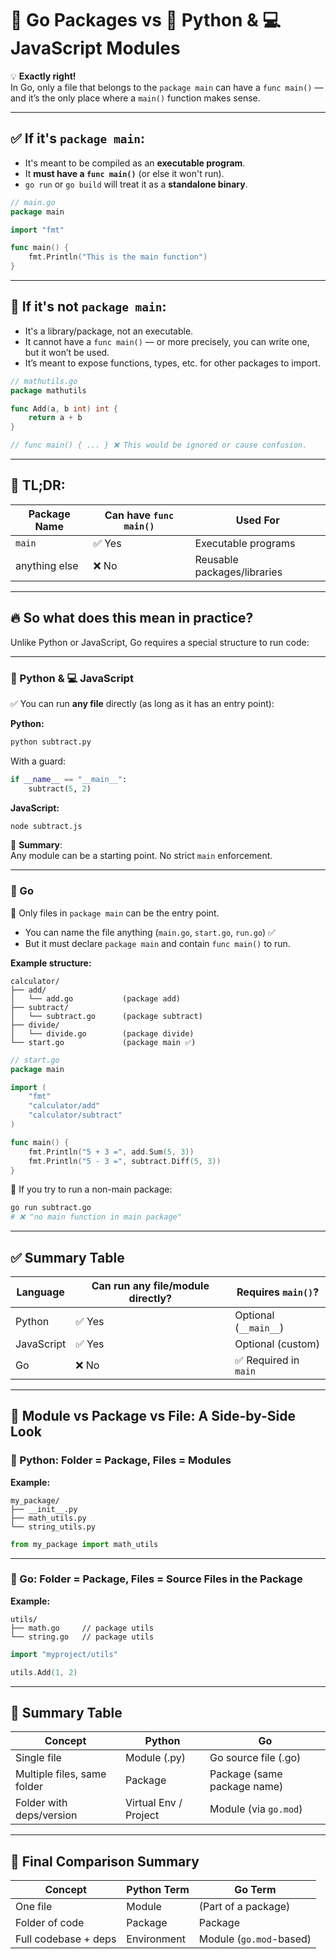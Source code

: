 
# 🐹 Go Packages vs 🐍 Python & 💻 JavaScript Modules

💡 **Exactly right!**  
In Go, only a file that belongs to the `package main` can have a `func main()` — and it’s the only place where a `main()` function makes sense.

---

## ✅ If it's `package main`:

- It's meant to be compiled as an **executable program**.
- It **must have a `func main()`** (or else it won't run).
- `go run` or `go build` will treat it as a **standalone binary**.

```go
// main.go
package main

import "fmt"

func main() {
    fmt.Println("This is the main function")
}
```

---

## 🚫 If it's not `package main`:

- It's a library/package, not an executable.
- It cannot have a `func main()` — or more precisely, you can write one, but it won’t be used.
- It’s meant to expose functions, types, etc. for other packages to import.

```go
// mathutils.go
package mathutils

func Add(a, b int) int {
    return a + b
}

// func main() { ... } ❌ This would be ignored or cause confusion.
```

---

## 🧠 TL;DR:

| Package Name   | Can have `func main()` | Used For                 |
|----------------|------------------------|--------------------------|
| `main`         | ✅ Yes                 | Executable programs      |
| anything else  | ❌ No                  | Reusable packages/libraries |

---

## 🔥 So what does this mean in practice?

Unlike Python or JavaScript, Go requires a special structure to run code:

---

### 🐍 Python & 💻 JavaScript

✅ You can run **any file** directly (as long as it has an entry point):

**Python:**
```bash
python subtract.py
```

With a guard:

```python
if __name__ == "__main__":
    subtract(5, 2)
```

**JavaScript:**
```bash
node subtract.js
```

🧠 **Summary**:  
Any module can be a starting point. No strict `main` enforcement.

---

### 🐹 Go

🚦 Only files in `package main` can be the entry point.

- You can name the file anything (`main.go`, `start.go`, `run.go`) ✅  
- But it must declare `package main` and contain `func main()` to run.

**Example structure:**
```
calculator/
├── add/
│   └── add.go           (package add)
├── subtract/
│   └── subtract.go      (package subtract)
├── divide/
│   └── divide.go        (package divide)
└── start.go             (package main ✅)
```

```go
// start.go
package main

import (
    "fmt"
    "calculator/add"
    "calculator/subtract"
)

func main() {
    fmt.Println("5 + 3 =", add.Sum(5, 3))
    fmt.Println("5 - 3 =", subtract.Diff(5, 3))
}
```

🚫 If you try to run a non-main package:

```bash
go run subtract.go
# ❌ "no main function in main package"
```

---

## ✅ Summary Table

| Language    | Can run any file/module directly? | Requires `main()`? |
|-------------|-----------------------------------|---------------------|
| Python      | ✅ Yes                            | Optional (`__main__`) |
| JavaScript  | ✅ Yes                            | Optional (custom)  |
| Go          | ❌ No                             | ✅ Required in `main` |

---

## 🧩 Module vs Package vs File: A Side-by-Side Look

### 🐍 Python: Folder = Package, Files = Modules

**Example:**
```
my_package/
├── __init__.py
├── math_utils.py
└── string_utils.py
```

```python
from my_package import math_utils
```

---

### 🐹 Go: Folder = Package, Files = Source Files in the Package

**Example:**
```
utils/
├── math.go     // package utils
└── string.go   // package utils
```

```go
import "myproject/utils"

utils.Add(1, 2)
```

---

## 🧠 Summary Table

| Concept                         | Python               | Go                            |
|----------------------------------|------------------------|--------------------------------|
| Single file                     | Module (.py)          | Go source file (.go)          |
| Multiple files, same folder     | Package               | Package (same package name)   |
| Folder with deps/version        | Virtual Env / Project | Module (via `go.mod`)         |

---

## 🔄 Final Comparison Summary

| Concept                    | Python Term | Go Term                         |
|----------------------------|-------------|---------------------------------|
| One file                   | Module      | (Part of a package)             |
| Folder of code             | Package     | Package                         |
| Full codebase + deps       | Environment | Module (`go.mod`-based)         |
